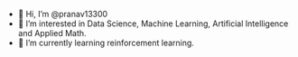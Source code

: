 - 👋 Hi, I’m @pranav13300
- 👀 I’m interested in Data Science, Machine Learning, Artificial Intelligence and Applied Math.
- 🌱 I’m currently learning reinforcement learning.

<!---
pranav13300/pranav13300 is a ✨ special ✨ repository because its `README.md` (this file) appears on your GitHub profile.
You can click the Preview link to take a look at your changes.
--->
